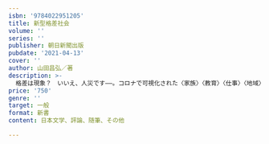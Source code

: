 ```yaml
---
isbn: '9784022951205'
title: 新型格差社会
volume: ''
series: ''
publisher: 朝日新聞出版
pubdate: '2021-04-13'
cover: ''
author: 山田昌弘／著
description: >-
  格差は現象？　いいえ、人災です――。コロナで可視化された〈家族〉〈教育〉〈仕事〉〈地域〉〈消費〉の五大格差を徹底省察し、令和日本のあるべき姿を緊急提言。格差是正の実践こそが、人生100年時代の世界共通語となる。日本が階級社会に陥る前に、格差を直視し分析することが肝要だ。家族社会学の第一人者による令和のリアルがここに！◎目次より【第１章】家族格差?戦後型家族の限界　　若年女性の自殺者数増加／ますます加速する少子化／夫婦間で広がる愛情格差／新型ドメスティック・バイオレンス　etc.　　【第２章】教育格差?親の格差の再生産　　世帯減収による学習格差／コロナ禍が広げる教育力の差／デジタル格差、コミュ力格差、英語格差／小学四年生で人生が決まる？　etc.【第３章】仕事格差?中流転落の加速化　　エッセンシャルワーカーとリモートワーカー／持つ者と持たざる者の分断／観光業と飲食業の勝ち負け実況　etc.　　【第４章】地域格差?地域再生の生命線　　高学歴者の出身地／「住宅すごろく」が機能しない／教育と年収と地価の関係／自己責任論がつくる階級社会　etc.　　【第５章】消費格差?時代を反映する鏡積極的幸福と消極的幸福／承認のための消費物語／個人消費の台頭／家族と個人の限界の先に／アイデンティティ消費へのさらなる期待　etc.
price: '750'
genre: ''
target: 一般
format: 新書
content: 日本文学、評論、随筆、その他

---
```

